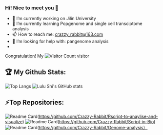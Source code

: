 ### Hi! Nice to meet you 👋

- 🔭 I’m currently working on Jilin University
- 🌱 I’m currently learning Popgenome and single cell transciptome analysis
- 📫 How to reach me: crazzy_rabbit@163.com
- 🤔 I’m looking for help with: pangenome analysis
- 
Congratulation! My ![Visitor Count](https://profile-counter.glitch.me/Crazzy-Rabbit/count.svg) visitor

## :trophy: My Github Stats:
![Top Langs](https://github-readme-stats.vercel.app/api/top-langs/?username=Crazzy-Rabbit&layout=compact&theme=transparent)
![Lulu Shi's GitHub stats](https://github-readme-stats.vercel.app/api?username=Crazzy-Rabbit&theme=transparent)

## ⚡Top Repositories:
![Readme Card](https://github-readme-stats.vercel.app/api/pin/?username=Crazzy-Rabbit&theme=transparent&repo=Rscript-to-anaylise-and-visualize)(https://github.com/Crazzy-Rabbit/Rscript-to-anaylise-and-visualize)
![Readme Card](https://github-readme-stats.vercel.app/api/pin/?username=Crazzy-Rabbit&theme=transparent&repo=Script-in-Bio)(https://github.com/Crazzy-Rabbit/Script-in-Bio)
![Readme Card](https://github-readme-stats.vercel.app/api/pin/?username=Crazzy-Rabbit&theme=transparent&repo=Genome-analysis)(https://github.com/Crazzy-Rabbit/Genome-analysis）


<!--
**Crazzy-Rabbit/Crazzy-Rabbit** is a ✨ _special_ ✨ repository because its `README.md` (this file) appears on your GitHub profile.

[![Lulu's github stats](https://github-readme-stats.vercel.app/api?username=Crazzy-Rabbit&show_icons=true&theme=radical&hide=prs,contribs)](https://github.com/anuraghazra/github-readme-stats)

Here are some ideas to get you started:

- 🔭 I’m currently working on Jilin University
- 🌱 I’m currently learning NGS analysis
- 👯 I’m looking to collaborate on ...
- 🤔 I’m looking for help with ...
- 💬 Ask me about ...
- 📫 How to reach me: ...
- 😄 Pronouns: ...（but hate this mentor for his arrogant and unreasonable）
- ⚡ Fun fact: ...

-->
